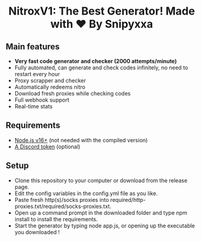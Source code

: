 <h1 align="center">NitroxV1: The Best Generator! Made with ❤ By Snipyxxa</h1>

## Main features

* **Very fast code generator and checker (2000 attempts/minute)**
* Fully automated, can generate and check codes infinitely, no need to restart every hour
* Proxy scrapper and checker
* Automatically redeems nitro
* Download fresh proxies while checking codes
* Full webhook support
* Real-time stats

## Requirements

* [Node.js v16+](https://nodejs.org/en/) (not needed with the compiled version)
* [A Discord token](https://github.com/Tyrrrz/DiscordChatExporter/wiki/Obtaining-Token-and-Channel-IDs#how-to-get-a-user-token) (optional)

## Setup
* Clone this repository to your computer or download from the release page.
* Edit the config variables in the config.yml file as you like.
* Paste fresh http(s)/socks proxies into required/http-proxies.txt/required/socks-proxies.txt.
* Open up a command prompt in the downloaded folder and type npm install to install the requirements.
* Start the generator by typing node app.js, or opening up the executable you downloaded !
